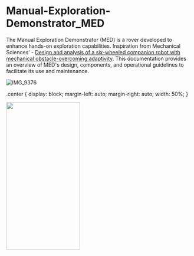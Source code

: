 # Manual-Exploration-Demonstrator_MED
The Manual Exploration Demonstrator (MED) is a rover developed to enhance hands-on exploration capabilities. Inspiration from Mechanical Sciences’ - [Design and analysis of a six-wheeled companion robot with mechanical obstacle-overcoming adaptivity](https://ms.copernicus.org/articles/12/1115/2021/). This documentation provides an overview of MED's design, components, and operational guidelines to facilitate its use and maintenance.

![IMG_9376](https://github.com/user-attachments/assets/8327a3b1-5155-4a9e-af3e-ed5bbbbabbe0)

.center {
  display: block;
  margin-left: auto;
  margin-right: auto;
  width: 50%;
}

<img src="https://github.com/user-attachments/assets/8327a3b1-5155-4a9e-af3e-ed5bbbbabbe0" width="200" height="400" class="center" />
